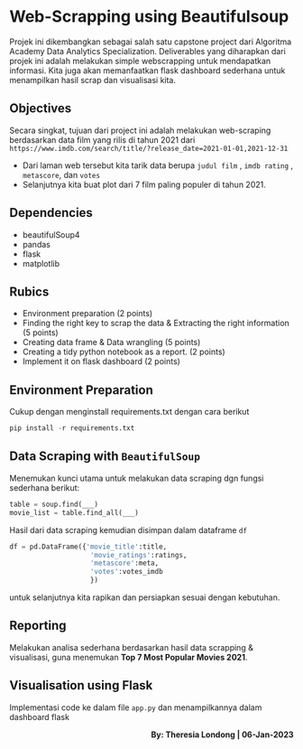 # Web-Scrapping using Beautifulsoup

Projek ini dikembangkan sebagai salah satu capstone project dari Algoritma Academy Data Analytics Specialization. Deliverables yang diharapkan dari projek ini adalah melakukan simple webscrapping untuk mendapatkan informasi. Kita juga akan memanfaatkan flask dashboard sederhana untuk menampilkan hasil scrap dan visualisasi kita.

## Objectives
Secara singkat, tujuan dari project ini adalah melakukan web-scraping berdasarkan data film yang rilis di tahun 2021 dari `https://www.imdb.com/search/title/?release_date=2021-01-01,2021-12-31`

- Dari laman web tersebut kita tarik data berupa `judul film` , `imdb rating` , `metascore`, dan `votes`
- Selanjutnya kita buat plot dari 7 film paling populer di tahun 2021.

## Dependencies

- beautifulSoup4
- pandas
- flask
- matplotlib

## Rubics

- Environment preparation (2 points)
- Finding the right key to scrap the data  & Extracting the right information (5 points)
- Creating data frame & Data wrangling (5 points)
- Creating a tidy python notebook as a report. (2 points)
- Implement it on flask dashboard (2 points)

## Environment Preparation
Cukup dengan menginstall requirements.txt dengan cara berikut

```python
pip install -r requirements.txt
```

## Data Scraping with `BeautifulSoup`

Menemukan kunci utama untuk melakukan data scraping dgn fungsi sederhana berikut: 
```python
table = soup.find(___)
movie_list = table.find_all(___)
```

Hasil dari data scraping kemudian disimpan dalam dataframe `df`

```python
df = pd.DataFrame({'movie_title':title,
                    'movie_ratings':ratings,
                    'metascore':meta,
                    'votes':votes_imdb    
                    })
```

untuk selanjutnya kita rapikan dan persiapkan sesuai dengan kebutuhan.

## Reporting
Melakukan analisa sederhana berdasarkan hasil data scrapping & visualisasi, guna menemukan **Top 7 Most Popular Movies 2021**.

## Visualisation using Flask 
Implementasi code ke dalam file `app.py` dan menampilkannya dalam dashboard flask

**<p align="right">By: Theresia Londong | 06-Jan-2023</p>**
